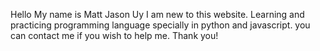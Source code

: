 Hello My name is Matt Jason Uy I am new to this website. Learning and practicing programming language specially in python and
javascript. you can contact me if you wish to help me. Thank you!
